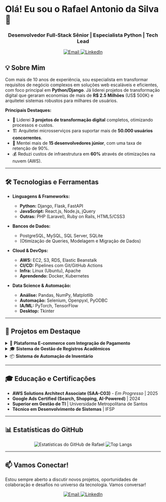 # Olá! Eu sou o Rafael Antonio da Silva 👋

<div align="center">
  <h3>Desenvolvedor Full-Stack Sênior | Especialista Python | Tech Lead</h3>
</div>

<div align="center">
  <a href="mailto:rafael.fullstackdeveloper@gmail.com">
    <img src="https://img.shields.io/badge/Email-D14836?style=for-the-badge&logo=gmail&logoColor=white" alt="Email">
  </a>
  <a href="https://www.linkedin.com/in/rafael-antonio-da-silva-330633368/" target="_blank">
    <img src="https://img.shields.io/badge/LinkedIn-0077B5?style=for-the-badge&logo=linkedin&logoColor=white" alt="LinkedIn">
  </a>
</div>

## 💡 Sobre Mim

Com mais de 10 anos de experiência, sou especialista em transformar requisitos de negócio complexos em soluções web escaláveis e eficientes, com foco principal em **Python/Django**. Já liderei projetos de transformação digital que geraram economias de mais de **R$ 2.5 Milhões** (US$ 500K) e arquitetei sistemas robustos para milhares de usuários.

**Principais Destaques:**
* 🚀 Liderei **3 projetos de transformação digital** completos, otimizando processos e custos.
* 🏗️ Arquitetei microsserviços para suportar mais de **50.000 usuários concorrentes**.
* 👥 Mentei mais de **15 desenvolvedores júnior**, com uma taxa de retenção de 90%.
* 💰 Reduzi custos de infraestrutura em **60%** através de otimizações na nuvem (AWS).

---

## 🛠️ Tecnologias e Ferramentas

* **Linguagens & Frameworks:**
    * **Python:** Django, Flask, FastAPI
    * **JavaScript:** React.js, Node.js, jQuery
    * **Outras:** PHP (Laravel), Ruby on Rails, HTML5/CSS3

* **Bancos de Dados:**
    * PostgreSQL, MySQL, SQL Server, SQLite
    * (Otimização de Queries, Modelagem e Migração de Dados)

* **Cloud & DevOps:**
    * **AWS:** EC2, S3, RDS, Elastic Beanstalk
    * **CI/CD:** Pipelines com Git/GitHub Actions
    * **Infra:** Linux (Ubuntu), Apache
    * **Aprendendo:** Docker, Kubernetes

* **Data Science & Automação:**
    * **Análise:** Pandas, NumPy, Matplotlib
    * **Automação:** Selenium, Openpyxl, PyODBC
    * **IA/ML:** PyTorch, TensorFlow
    * **Desktop:** Tkinter

---

## 🚀 Projetos em Destaque

<details>
<summary>🛒 <strong>Plataforma E-commerce com Integração de Pagamento</strong></summary>
<br>
  <ul>
    <li><strong>Tecnologias:</strong> Django, React.js, PostgreSQL, API PagSeguro.</li>
    <li><strong>Impacto:</strong> Sistema utilizado por mais de 1.000 usuários ativos mensais, com melhoria de 15% na eficiência operacional.</li>
    <li><strong>Funcionalidades:</strong> Catálogo completo, carrinho de compras, processamento seguro de pagamentos e um dashboard administrativo customizado.</li>
  </ul>
</details>

<details>
<summary>🎓 <strong>Sistema de Gestão de Registros Acadêmicos</strong></summary>
<br>
  <ul>
    <li><strong>Tecnologias:</strong> Python, Django, jQuery, Integração com Excel.</li>
    <li><strong>Escala:</strong> Gerenciou mais de 2.500 alunos e 60 professores.</li>
    <li><strong>Funcionalidades:</strong> Gestão de notas e registros de alunos, geração de relatórios automatizados e dashboard de análise de dados em tempo real.</li>
  </ul>
</details>

<details>
<summary>📦 <strong>Sistema de Automação de Inventário</strong></summary>
<br>
  <ul>
    <li><strong>Tecnologias:</strong> Python, Selenium, Openpyxl.</li>
    <li><strong>Impacto:</strong> Redução de 50% no tempo de processamento e 40% no trabalho manual.</li>
    <li><strong>Funcionalidades:</strong> Extração automatizada de dados de múltiplas fontes, geração de relatórios inteligentes e rastreamento de inventário.</li>
  </ul>
</details>

---

## 🎓 Educação e Certificações

* **AWS Solutions Architect Associate (SAA-C03)** - *Em Progresso* | 2025
* **Google Ads Certified (Search, Shopping, AI-Powered)** | 2024
* **Superior em Gestão de TI** | Universidade Metropolitana de Santos
* **Técnico em Desenvolvimento de Sistemas** | IFSP

---

## 📊 Estatísticas do GitHub

<div align="center">

![Estatísticas do GitHub de Rafael](https://github-readme-stats.vercel.app/api?username=rafaelfullstackdeveloper&show_icons=true&theme=radical&hide_border=true&locale=pt-br)
![Top Langs](https://github-readme-stats.vercel.app/api/top-langs/?username=rafaelfullstackdeveloper&layout=compact&theme=radical&hide_border=true&locale=pt-br)

</div>

---

## 📫 Vamos Conectar!

Estou sempre aberto a discutir novos projetos, oportunidades de colaboração e desafios no universo da tecnologia. Vamos conversar!

<div align="center">
  <a href="mailto:rafael.fullstackdeveloper@gmail.com">
    <img src="https://img.shields.io/badge/Email-D14836?style=for-the-badge&logo=gmail&logoColor=white" alt="Email">
  </a>
  <a href="https://www.linkedin.com/in/rafael-antonio-da-silva-330633368/" target="_blank">
    <img src="https://img.shields.io/badge/LinkedIn-0077B5?style=for-the-badge&logo=linkedin&logoColor=white" alt="LinkedIn">
  </a>
</div>
